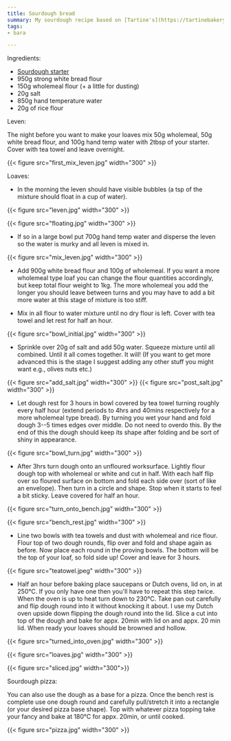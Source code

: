 ```yaml
---
title: Sourdough bread
summary: My sourdough recipe based on [Tartine's](https://tartinebakery.com/) Country Bread.
tags:
- bara

---
```


Ingredients:

 + [Sourdough starter](../starter/)
 + 950g strong white bread flour
 + 150g wholemeal flour (+ a little for dusting)
 + 20g salt
 + 850g hand temperature water
 + 20g of rice flour

Leven:

The night before you want to make your loaves mix 50g wholemeal, 50g white bread flour, and 100g hand temp water with 2tbsp of your starter. Cover with tea towel and leave overnight.

{{< figure src="first_mix_leven.jpg" width="300" >}}

Loaves:

 + In the morning the leven should have visible bubbles (a tsp of the mixture should float in a cup of water). 

{{< figure src="leven.jpg" width="300" >}}

{{< figure src="floating.jpg" width="300" >}} 
 

 + If so in a large bowl put 700g hand temp water and disperse the leven so the water is murky and all leven is mixed in.

{{< figure src="mix_leven.jpg" width="300" >}}


  + Add 900g white bread flour and 100g of wholemeal. If you want a more wholemeal type loaf you can change the flour quantities accordingly, but keep total flour weight to 1kg. The more wholemeal you add the longer you should leave between turns and you may have to add a bit more water at this stage of mixture is too stiff.

 + Mix in all flour to water mixture until no dry flour is left. Cover with tea towel and let rest for half an hour.

{{< figure src="bowl_initial.jpg" width="300" >}}

 + Sprinkle over 20g of salt and add 50g water. Squeeze mixture until all combined. Until it all comes together. It will! (If you want to get more advanced this is the stage I suggest adding any other stuff you might want e.g., olives nuts etc.)

{{< figure src="add_salt.jpg" width="300" >}}
{{< figure src="post_salt.jpg" width="300" >}}

  + Let dough rest for 3 hours in bowl covered by tea towel turning roughly every half hour (extend periods to 4hrs and 40mins respectively for a more wholemeal type bread). By turning you wet your hand and fold dough 3--5 times edges over middle. Do not need to overdo this. By the end of this the dough should keep its shape after folding and be sort of shiny in appearance.

{{< figure src="bowl_turn.jpg" width="300" >}}

 + After 3hrs turn dough onto an unfloured worksurface. Lightly flour dough top with wholemeal or white and cut in half. With each half flip over so floured surface on bottom and fold each side over (sort of like an envelope). Then turn in a circle and shape. Stop when it starts to feel a bit sticky. Leave covered for half an hour.
 
{{< figure src="turn_onto_bench.jpg" width="300" >}}

{{< figure src="bench_rest.jpg" width="300" >}}

 + Line two bowls with tea towels and dust with wholemeal and rice flour. Flour top of two dough rounds, flip over and fold and shape again as before. Now place each round in the proving bowls. The bottom will be the top of your loaf, so fold side up! Cover and leave for 3 hours.

{{< figure src="teatowel.jpeg" width="300" >}} 
 
 +  Half an hour before baking place saucepans or Dutch ovens, lid on, in at 250°C. If you only have one then you'll have to repeat this step twice. When the oven is up to heat turn down to 230°C. Take pan out carefully and flip dough round into it without knocking it about. I use my Dutch oven upside down flipping the dough round into the lid. Slice a cut into top of the dough and bake for appx. 20min with lid on and appx. 20 min lid. When ready your loaves should be browned and hollow.

{{< figure src="turned_into_oven.jpg" width="300" >}} 

{{< figure src="loaves.jpg" width="300" >}} 

{{< figure src="sliced.jpg" width="300">}}


Sourdough pizza:

You can also use the dough as a base for a pizza. Once the bench rest is complete use one dough round and carefully pull/stretch it into a rectangle (or your desired pizza base shape). Top with whatever pizza topping take your fancy and bake at 180°C for appx. 20min, or until cooked.

{{< figure src="pizza.jpg" width="300" >}}

